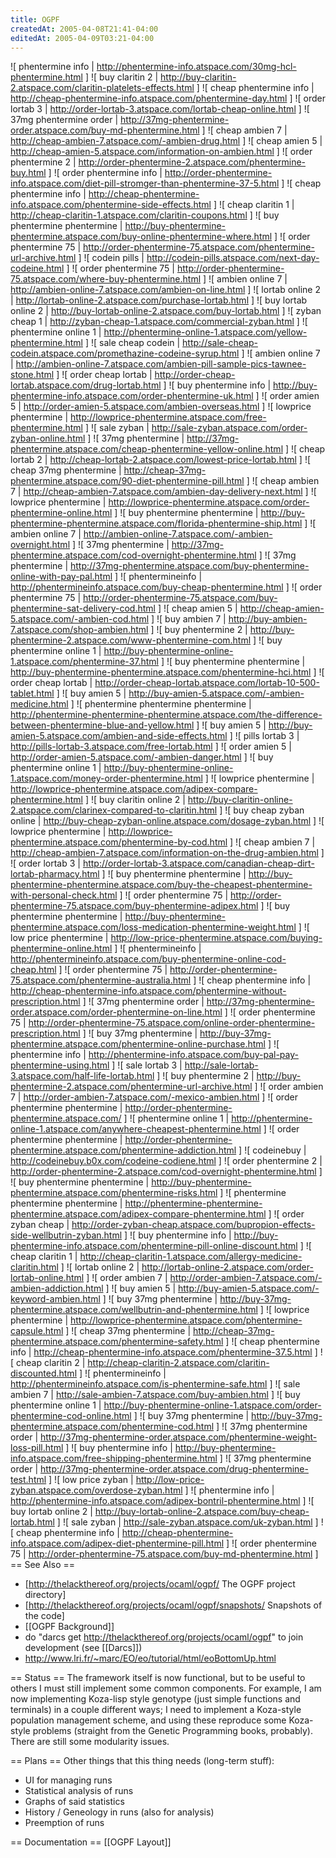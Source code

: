 ```yaml
---
title: OGPF
createdAt: 2005-04-08T21:41-04:00
editedAt: 2005-04-09T03:21-04:00
---
```


![ phentermine info | http://phentermine-info.atspace.com/30mg-hcl-phentermine.html ]
![ buy claritin 2 | http://buy-claritin-2.atspace.com/claritin-platelets-effects.html ]
![ cheap phentermine info | http://cheap-phentermine-info.atspace.com/phentermine-day.html ]
![ order lortab 3 | http://order-lortab-3.atspace.com/lortab-cheap-online.html ]
![ 37mg phentermine order | http://37mg-phentermine-order.atspace.com/buy-md-phentermine.html ]
![ cheap ambien 7 | http://cheap-ambien-7.atspace.com/-ambien-drug.html ]
![ cheap amien 5 | http://cheap-amien-5.atspace.com/information-on-ambien.html ]
![ order phentermine 2 | http://order-phentermine-2.atspace.com/phentermine-buy.html ]
![ order phentermine info | http://order-phentermine-info.atspace.com/diet-pill-stromger-than-phentermine-37-5.html ]
![ cheap phentermine info | http://cheap-phentermine-info.atspace.com/phentermine-side-effects.html ]
![ cheap claritin 1 | http://cheap-claritin-1.atspace.com/claritin-coupons.html ]
![ buy phentermine phentermine | http://buy-phentermine-phentermine.atspace.com/buy-online-phentermine-where.html ]
![ order phentermine 75 | http://order-phentermine-75.atspace.com/phentermine-url-archive.html ]
![ codein pills | http://codein-pills.atspace.com/next-day-codeine.html ]
![ order phentermine 75 | http://order-phentermine-75.atspace.com/where-buy-phentermine.html ]
![ ambien online 7 | http://ambien-online-7.atspace.com/ambien-on-line.html ]
![ lortab online 2 | http://lortab-online-2.atspace.com/purchase-lortab.html ]
![ buy lortab online 2 | http://buy-lortab-online-2.atspace.com/buy-lortab.html ]
![ zyban cheap 1 | http://zyban-cheap-1.atspace.com/commercial-zyban.html ]
![ phentermine online 1 | http://phentermine-online-1.atspace.com/yellow-phentermine.html ]
![ sale cheap codein | http://sale-cheap-codein.atspace.com/promethazine-codeine-syrup.html ]
![ ambien online 7 | http://ambien-online-7.atspace.com/ambien-pill-sample-pics-tawnee-stone.html ]
![ order cheap lortab | http://order-cheap-lortab.atspace.com/drug-lortab.html ]
![ buy phentermine info | http://buy-phentermine-info.atspace.com/order-phentermine-uk.html ]
![ order amien 5 | http://order-amien-5.atspace.com/ambien-overseas.html ]
![ lowprice phentermine | http://lowprice-phentermine.atspace.com/free-phentermine.html ]
![ sale zyban | http://sale-zyban.atspace.com/order-zyban-online.html ]
![ 37mg phentermine | http://37mg-phentermine.atspace.com/cheap-phentermine-yellow-online.html ]
![ cheap lortab 2 | http://cheap-lortab-2.atspace.com/lowest-price-lortab.html ]
![ cheap 37mg phentermine | http://cheap-37mg-phentermine.atspace.com/90-diet-phentermine-pill.html ]
![ cheap ambien 7 | http://cheap-ambien-7.atspace.com/ambien-day-delivery-next.html ]
![ lowprice phentermine | http://lowprice-phentermine.atspace.com/order-phentermine-online.html ]
![ buy phentermine phentermine | http://buy-phentermine-phentermine.atspace.com/florida-phentermine-ship.html ]
![ ambien online 7 | http://ambien-online-7.atspace.com/-ambien-overnight.html ]
![ 37mg phentermine | http://37mg-phentermine.atspace.com/cod-overnight-phentermine.html ]
![ 37mg phentermine | http://37mg-phentermine.atspace.com/buy-phentermine-online-with-pay-pal.html ]
![ phentermineinfo | http://phentermineinfo.atspace.com/buy-cheap-phentermine.html ]
![ order phentermine 75 | http://order-phentermine-75.atspace.com/buy-phentermine-sat-delivery-cod.html ]
![ cheap amien 5 | http://cheap-amien-5.atspace.com/-ambien-cod.html ]
![ buy ambien 7 | http://buy-ambien-7.atspace.com/shop-ambien.html ]
![ buy phentermine 2 | http://buy-phentermine-2.atspace.com/www-phentermine-com.html ]
![ buy phentermine online 1 | http://buy-phentermine-online-1.atspace.com/phentermine-37.html ]
![ buy phentermine phentermine | http://buy-phentermine-phentermine.atspace.com/phentermine-hci.html ]
![ order cheap lortab | http://order-cheap-lortab.atspace.com/lortab-10-500-tablet.html ]
![ buy amien 5 | http://buy-amien-5.atspace.com/-ambien-medicine.html ]
![ phentermine phentermine phentermine | http://phentermine-phentermine-phentermine.atspace.com/the-difference-between-phentermine-blue-and-yellow.html ]
![ buy amien 5 | http://buy-amien-5.atspace.com/ambien-and-side-effects.html ]
![ pills lortab 3 | http://pills-lortab-3.atspace.com/free-lortab.html ]
![ order amien 5 | http://order-amien-5.atspace.com/-ambien-danger.html ]
![ buy phentermine online 1 | http://buy-phentermine-online-1.atspace.com/money-order-phentermine.html ]
![ lowprice phentermine | http://lowprice-phentermine.atspace.com/adipex-compare-phentermine.html ]
![ buy claritin online 2 | http://buy-claritin-online-2.atspace.com/clarinex-compared-to-claritin.html ]
![ buy cheap zyban online | http://buy-cheap-zyban-online.atspace.com/dosage-zyban.html ]
![ lowprice phentermine | http://lowprice-phentermine.atspace.com/phentermine-by-cod.html ]
![ cheap ambien 7 | http://cheap-ambien-7.atspace.com/information-on-the-drug-ambien.html ]
![ order lortab 3 | http://order-lortab-3.atspace.com/canadian-cheap-dirt-lortab-pharmacy.html ]
![ buy phentermine phentermine | http://buy-phentermine-phentermine.atspace.com/buy-the-cheapest-phentermine-with-personal-check.html ]
![ order phentermine 75 | http://order-phentermine-75.atspace.com/buy-phentermine-adipex.html ]
![ buy phentermine phentermine | http://buy-phentermine-phentermine.atspace.com/loss-medication-phentermine-weight.html ]
![ low price phentermine | http://low-price-phentermine.atspace.com/buying-phentermine-online.html ]
![ phentermineinfo | http://phentermineinfo.atspace.com/buy-phentermine-online-cod-cheap.html ]
![ order phentermine 75 | http://order-phentermine-75.atspace.com/phentermine-australia.html ]
![ cheap phentermine info | http://cheap-phentermine-info.atspace.com/phentermine-without-prescription.html ]
![ 37mg phentermine order | http://37mg-phentermine-order.atspace.com/order-phentermine-on-line.html ]
![ order phentermine 75 | http://order-phentermine-75.atspace.com/online-order-phentermine-prescription.html ]
![ buy 37mg phentermine | http://buy-37mg-phentermine.atspace.com/phentermine-online-purchase.html ]
![ phentermine info | http://phentermine-info.atspace.com/buy-pal-pay-phentermine-using.html ]
![ sale lortab 3 | http://sale-lortab-3.atspace.com/half-life-lortab.html ]
![ buy phentermine 2 | http://buy-phentermine-2.atspace.com/phentermine-url-archive.html ]
![ order ambien 7 | http://order-ambien-7.atspace.com/-mexico-ambien.html ]
![ order phentermine phentermine | http://order-phentermine-phentermine.atspace.com/ ]
![ phentermine online 1 | http://phentermine-online-1.atspace.com/anywhere-cheapest-phentermine.html ]
![ order phentermine phentermine | http://order-phentermine-phentermine.atspace.com/phentermine-addiction.html ]
![ codeinebuy | http://codeinebuy.b0x.com/codeine-codiene.html ]
![ order phentermine 2 | http://order-phentermine-2.atspace.com/cod-overnight-phentermine.html ]
![ buy phentermine phentermine | http://buy-phentermine-phentermine.atspace.com/phentermine-risks.html ]
![ phentermine phentermine phentermine | http://phentermine-phentermine-phentermine.atspace.com/adipex-compare-phentermine.html ]
![ order zyban cheap | http://order-zyban-cheap.atspace.com/bupropion-effects-side-wellbutrin-zyban.html ]
![ buy phentermine info | http://buy-phentermine-info.atspace.com/phentermine-pill-online-discount.html ]
![ cheap claritin 1 | http://cheap-claritin-1.atspace.com/allergy-medicine-claritin.html ]
![ lortab online 2 | http://lortab-online-2.atspace.com/order-lortab-online.html ]
![ order ambien 7 | http://order-ambien-7.atspace.com/-ambien-addiction.html ]
![ buy amien 5 | http://buy-amien-5.atspace.com/-keyword-ambien.html ]
![ buy 37mg phentermine | http://buy-37mg-phentermine.atspace.com/wellbutrin-and-phentermine.html ]
![ lowprice phentermine | http://lowprice-phentermine.atspace.com/phentermine-capsule.html ]
![ cheap 37mg phentermine | http://cheap-37mg-phentermine.atspace.com/phentermine-safety.html ]
![ cheap phentermine info | http://cheap-phentermine-info.atspace.com/phentermine-37.5.html ]
![ cheap claritin 2 | http://cheap-claritin-2.atspace.com/claritin-discounted.html ]
![ phentermineinfo | http://phentermineinfo.atspace.com/is-phentermine-safe.html ]
![ sale ambien 7 | http://sale-ambien-7.atspace.com/buy-ambien.html ]
![ buy phentermine online 1 | http://buy-phentermine-online-1.atspace.com/order-phentermine-cod-online.html ]
![ buy 37mg phentermine | http://buy-37mg-phentermine.atspace.com/phentermine-cod.html ]
![ 37mg phentermine order | http://37mg-phentermine-order.atspace.com/phentermine-weight-loss-pill.html ]
![ buy phentermine info | http://buy-phentermine-info.atspace.com/free-shipping-phentermine.html ]
![ 37mg phentermine order | http://37mg-phentermine-order.atspace.com/drug-phentermine-test.html ]
![ low price zyban | http://low-price-zyban.atspace.com/overdose-zyban.html ]
![ phentermine info | http://phentermine-info.atspace.com/adipex-bontril-phentermine.html ]
![ buy lortab online 2 | http://buy-lortab-online-2.atspace.com/buy-cheap-lortab.html ]
![ sale zyban | http://sale-zyban.atspace.com/uk-zyban.html ]
![ cheap phentermine info | http://cheap-phentermine-info.atspace.com/adipex-diet-phentermine-pill.html ]
![ order phentermine 75 | http://order-phentermine-75.atspace.com/buy-md-phentermine.html ]
== See Also ==
* [http://thelackthereof.org/projects/ocaml/ogpf/ The OGPF project directory]
* [http://thelackthereof.org/projects/ocaml/ogpf/snapshots/ Snapshots of the code]
* [[OGPF Background]]
* do <nowiki> "darcs get http://thelackthereof.org/projects/ocaml/ogpf" </nowiki> to join development (see [[Darcs]])
* http://www.lri.fr/~marc/EO/eo/tutorial/html/eoBottomUp.html

== Status ==
The framework itself is now functional, but to be useful to others I must still implement some common components. For example, I am now implementing Koza-lisp style genotype (just simple functions and terminals) in a couple different ways; I need to implement a Koza-style population management scheme, and using these reproduce some Koza-style problems (straight from the Genetic Programming books, probably). There are still some modularity issues.

== Plans ==
Other things that this thing needs (long-term stuff):
* UI for managing runs
* Statistical analysis of runs
* Graphs of said statistics
* History / Geneology in runs (also for analysis)
* Preemption of runs

== Documentation ==
[[OGPF Layout]]


